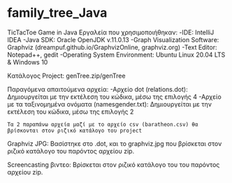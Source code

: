 # family_tree_Java
TicTacToe Game in Java
Εργαλεία που χρησιμοποιήθηκαν:
	-IDE: IntelliJ IDEA
	-Java SDK: Oracle OpenJDK v.11.0.13
	-Graph Visualization Software: Graphviz (dreampuf.github.io/GraphvizOnline, graphviz.org)
	-Text Editor: Notepad++, gedit
	-Operating System Environment: Ubuntu Linux 20.04 LTS & Windows 10

Kατάλογος Project: 
	genTree.zip/genTree

Παραγόμενα απαιτούμενα αρχεία:
	-Αρχείο dot (relations.dot): Δημιουργείται με την εκτέλεση του κώδικα, μέσω της επιλογής 4
	-Αρχείο με τα ταξινομημένα ονόματα (namesgender.txt): Δημιουργείται με την εκτέλεση του κώδικα, μέσω της επιλογής 2

	Τα 2 παραπάνω αρχεία μαζί με το αρχείο csv (baratheon.csv) θα βρίσκονται στον ριζικό κατάλογο του project

Graphviz JPG: Bασίστηκε στο .dot, και το graphviz.jpg που βρίσκεται στον ριζικό κατάλογο του παρόντος αρχείου zip.

Screencasting βιντεο: Bρίσκεται στον ριζικό κατάλογο του του παρόντος αρχείου zip.
